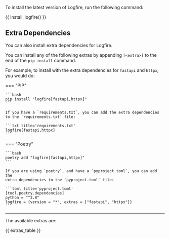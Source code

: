 To install the latest version of Logfire, run the following command:

{{ install_logfire() }}

## Extra Dependencies

You can also install extra dependencies for Logfire.

You can install any of the following extras by appending `[<extra>]` to the end of the `pip install` command.

For example, to install with the extra dependencies for `fastapi` and `httpx`, you would do:

=== "PIP"

    ```bash
    pip install "logfire[fastapi,httpx]"
    ```

    If you have a `requirements.txt`, you can add the extra dependencies to the `requirements.txt` file:

    ```txt title='requirements.txt'
    logfire[fastapi,httpx]
    ```

=== "Poetry"

    ```bash
    poetry add "logfire[fastapi,httpx]"
    ```

    If you are using `poetry`, and have a `pyproject.toml`, you can add the
    extra dependencies to the `pyproject.toml` file:

    ```toml title='pyproject.toml'
    [tool.poetry.dependencies]
    python = "^3.8"
    logfire = {version = "*", extras = ["fastapi", "httpx"]}
    ```

---

The available extras are:

{{ extras_table }}

[httpx]: https://www.python-httpx.org/
[pydantic]: https://pydantic-docs.helpmanual.io/
[opentelemetry-system-metrics]: https://opentelemetry-python-contrib.readthedocs.io/en/latest/instrumentation/system_metrics/system_metrics.html

